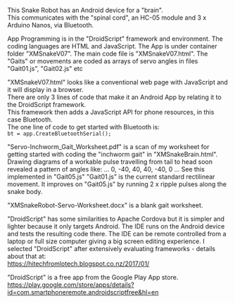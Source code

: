 This Snake Robot has an Android device for a "brain".   
This communicates with the "spinal cord", an HC-05 module and 3 x Arduino Nanos, via Bluetooth.

App Programming is in the "DroidScript" framework and environment. 
The coding languages are HTML and JavaScript.
The App is under container folder "XMSnakeV07". The main code file is "XMSnakeV07.html".
The "Gaits" or movements are coded as arrays of servo angles in files "Gait01.js", "Gait02.js" etc

"XMSnakeV07.html" looks like a conventional web page with JavaScript and it will display in a browser.  
There are only 3 lines of code that make it an Android App by relating it to the DroidScript framework.  
This framework then adds a JavaScript API for phone resources, in this case Bluetooth.  
The one line of code to get started with Bluetooth is:  
<code>bt = app.CreateBluetoothSerial();</code>  

"Servo-Inchworm_Gait_Worksheet.pdf" is a scan of my worksheet for getting started with coding the "inchworm gait" in  "XMSnakeBrain.html".  Drawing diagrams of a workable pulse travelling from tail to head soon revealed a pattern of angles like:
... 0, -40, 40, 40, -40, 0 ...
See this implemented in "Gait05.js" 
"Gait01.js" is the current standard rectilinear movement. It improves on "Gait05.js" by running 2 x ripple pulses along the snake body.

"XMSnakeRobot-Servo-Worksheet.docx" is a blank gait worksheet.

"DroidScript" has some similarities to Apache Cordova but it is simpler and lighter because it only targets Android. The IDE runs on the Android device and tests the resulting code there. The IDE can be remote controlled from a laptop or full size computer giving a big screen editing experience. I selected "DroidScript" after extensively evaluating frameworks - details about that at:  
<a href="https://hitechfromlotech.blogspot.co.nz/2017/01/">https://hitechfromlotech.blogspot.co.nz/2017/01/</a>  
  
"DroidScript" is a free app from the Google Play App store.  
<a href="https://play.google.com/store/apps/details?id=com.smartphoneremote.androidscriptfree&hl=en">https://play.google.com/store/apps/details?id=com.smartphoneremote.androidscriptfree&hl=en</a>  
  
